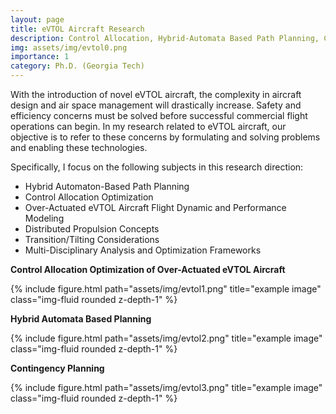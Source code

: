 ```yaml
---
layout: page
title: eVTOL Aircraft Research 
description: Control Allocation, Hybrid-Automata Based Path Planning, Contingency Planning, and Flight Dynamic Modeling  
img: assets/img/evtol0.png
importance: 1
category: Ph.D. (Georgia Tech)
---
```


With the introduction of novel eVTOL aircraft, the complexity in aircraft design and air space management will drastically increase. Safety and efficiency concerns must be solved before successful commercial flight operations can begin. In my research related to eVTOL aircraft, our objective is to refer to these concerns by formulating and solving problems and enabling these technologies.  

Specifically, I focus on the following subjects in this research direction:
  - Hybrid Automaton-Based Path Planning
  - Control Allocation Optimization
  - Over-Actuated eVTOL Aircraft Flight Dynamic and Performance Modeling
  - Distributed Propulsion Concepts
  - Transition/Tilting Considerations
  - Multi-Disciplinary Analysis and Optimization Frameworks 


**Control Allocation Optimization of Over-Actuated eVTOL Aircraft**
 
<div class="row">
    <div class="col-sm mt-3 mt-md-0">
        {% include figure.html path="assets/img/evtol1.png" title="example image" class="img-fluid rounded z-depth-1" %}
    </div>
</div>
<div class="caption">
</div>
 

**Hybrid Automata Based Planning**
 
<div class="row">
    <div class="col-sm mt-3 mt-md-0">
        {% include figure.html path="assets/img/evtol2.png" title="example image" class="img-fluid rounded z-depth-1" %}
    </div>
</div>
<div class="caption">
</div>


**Contingency Planning**

<div class="row">
    <div class="col-sm mt-3 mt-md-0">
        {% include figure.html path="assets/img/evtol3.png" title="example image" class="img-fluid rounded z-depth-1" %}
    </div>
</div>
<div class="caption">
</div>

 
 
